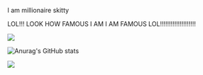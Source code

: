 I am millionaire skitty



LOL!!! LOOK HOW FAMOUS I AM I AM FAMOUS LOL!!!!!!!!!!!!!!!!!!!!

![](https://komarev.com/ghpvc/?username=Skitttyy&style=flat-square)


![Anurag's GitHub stats](https://github-readme-stats.vercel.app/api?username=Skitttyy&bg_color=30,e96443,904e95&title_color=fff&text_color=fff&show_icons=true&theme=radical)

<img src="https://discord.c99.nl/widget/theme-3/215609375451119618.png"></img>

